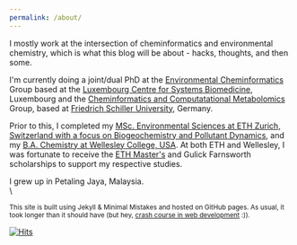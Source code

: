 ```yaml
---
permalink: /about/
---
```



I mostly work at the intersection of cheminformatics and environmental chemistry, which is what this blog will be about - hacks, thoughts, and then some.

I'm currently doing a joint/dual PhD at the [Environmental Cheminformatics](https://wwwen.uni.lu/lcsb/research/environmental_cheminformatics/research_projects) Group based at the [Luxembourg Centre for Systems Biomedicine](https://wwwen.uni.lu/lcsb), Luxembourg and the [Cheminformatics and Computatational Metabolomics](https://cheminf.uni-jena.de/) Group, based at [Friedrich Schiller University](https://www.uni-jena.de/), Germany.

Prior to this, I completed my [MSc. Environmental Sciences at ETH Zurich, Switzerland with a focus on Biogeochemistry and Pollutant Dynamics](https://ibp.ethz.ch/), and my [B.A. Chemistry at Wellesley College, USA](https://www.wellesley.edu/chemistry). At both ETH and Wellesley, I was fortunate to receive the [ETH Master's](https://ethz.ch/students/en/studies/financial/scholarships/excellencescholarship.html) and Gulick Farnsworth scholarships to support my respective studies.

I grew up in Petaling Jaya, Malaysia. 
\
\


<sup>This site is built using Jekyll & Minimal Mistakes and hosted on GitHub pages. As usual, it took longer than it should have (but hey, [crash course in web development](https://adelenel.ai/blogdev/) :)).</sup>  

[![Hits](https://hits.seeyoufarm.com/api/count/incr/badge.svg?url=https%3A%2F%2Fadelenel.ai%2Fabout%2F&count_bg=%23609C2A&title_bg=%23555555&icon=&icon_color=%23E7E7E7&title=hits&edge_flat=false)](https://hits.seeyoufarm.com) 





